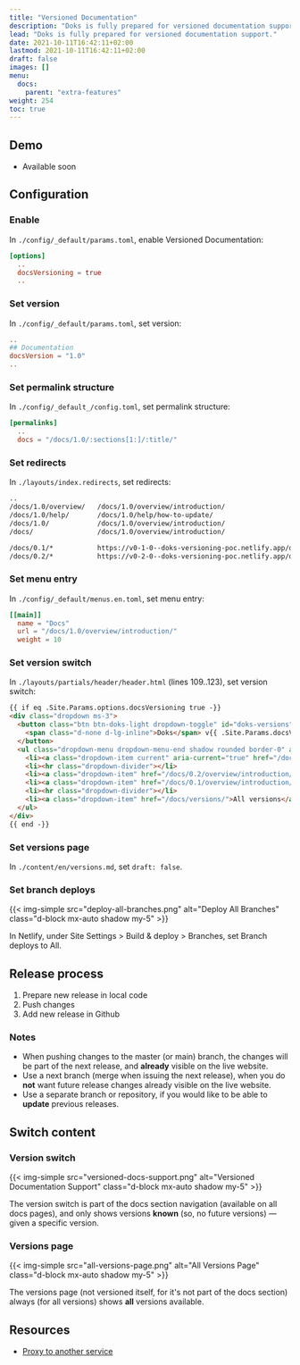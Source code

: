 ```yaml
---
title: "Versioned Documentation"
description: "Doks is fully prepared for versioned documentation support."
lead: "Doks is fully prepared for versioned documentation support."
date: 2021-10-11T16:42:11+02:00
lastmod: 2021-10-11T16:42:11+02:00
draft: false
images: []
menu:
  docs:
    parent: "extra-features"
weight: 254
toc: true
---
```


## Demo

- Available soon

## Configuration

### Enable

In `./config/_default/params.toml`, enable Versioned Documentation:

```toml
[options]
  ..
  docsVersioning = true
  ..
```

### Set version

In `./config/_default/params.toml`, set version:

```toml
..
## Documentation
docsVersion = "1.0"
..
```

### Set permalink structure

In `./config/_default_/config.toml`, set permalink structure:

```toml
[permalinks]
  ..
  docs = "/docs/1.0/:sections[1:]/:title/"
```

### Set redirects

In `./layouts/index.redirects`, set redirects:

```bash
..
/docs/1.0/overview/   /docs/1.0/overview/introduction/
/docs/1.0/help/       /docs/1.0/help/how-to-update/
/docs/1.0/            /docs/1.0/overview/introduction/
/docs/                /docs/1.0/overview/introduction/

/docs/0.1/*           https://v0-1-0--doks-versioning-poc.netlify.app/docs/0.1/:splat  200
/docs/0.2/*           https://v0-2-0--doks-versioning-poc.netlify.app/docs/0.2/:splat  200
```

### Set menu entry

In `./config/_default/menus.en.toml`, set menu entry:

```toml
[[main]]
  name = "Docs"
  url = "/docs/1.0/overview/introduction/"
  weight = 10
```

### Set version switch

In `./layouts/partials/header/header.html` (lines 109..123), set version switch:

```html
{{ if eq .Site.Params.options.docsVersioning true -}}
<div class="dropdown ms-3">
  <button class="btn btn-doks-light dropdown-toggle" id="doks-versions" data-bs-toggle="dropdown" aria-expanded="false" data-bs-display="static" aria-label="Toggle version menu">
    <span class="d-none d-lg-inline">Doks</span> v{{ .Site.Params.docsVersion }}
  </button>
  <ul class="dropdown-menu dropdown-menu-end shadow rounded border-0" aria-labelledby="doks-versions">
    <li><a class="dropdown-item current" aria-current="true" href="/docs/{{ .Site.Params.docsVersion }}/overview/introduction/">Latest ({{ .Site.Params.docsVersion }}.x)</a></li>
    <li><hr class="dropdown-divider"></li>
    <li><a class="dropdown-item" href="/docs/0.2/overview/introduction/">v0.2.x</a></li>
    <li><a class="dropdown-item" href="/docs/0.1/overview/introduction/">v0.1.x</a></li>
    <li><hr class="dropdown-divider"></li>
    <li><a class="dropdown-item" href="/docs/versions/">All versions</a></li>
  </ul>
</div>
{{ end -}}
```

### Set versions page

In `./content/en/versions.md`, set `draft: false`.

### Set branch deploys

{{< img-simple src="deploy-all-branches.png" alt="Deploy All Branches" class="d-block mx-auto shadow my-5" >}}

In Netlify, under Site Settings > Build & deploy > Branches, set Branch deploys to All.

## Release process

1. Prepare new release in local code
2. Push changes
2. Add new release in Github

### Notes

- When pushing changes to the master (or main) branch, the changes will be part of the next release, and __already__ visible on the live website.
- Use a next branch (merge when issuing the next release), when you do __not__ want future release changes already visible on the live website.
- Use a separate branch or repository, if you would like to be able to __update__ previous releases.

## Switch content

### Version switch

{{< img-simple src="versioned-docs-support.png" alt="Versioned Documentation Support" class="d-block mx-auto shadow my-5" >}}

The version switch is part of the docs section navigation (available on all docs pages), and only shows versions __known__ (so, no future versions) — given a specific version.

### Versions page

{{< img-simple src="all-versions-page.png" alt="All Versions Page" class="d-block mx-auto shadow my-5" >}}

The versions page (not versioned itself, for it's not part of the docs section) always (for all versions) shows __all__ versions available.

## Resources

- [Proxy to another service](https://docs.netlify.com/routing/redirects/rewrites-proxies/#proxy-to-another-service)
